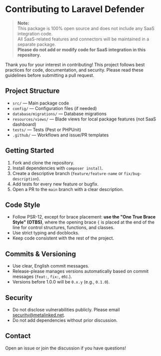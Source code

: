 # Contributing to Laravel Defender

> **Note:**  
> This package is 100% open source and does not include any SaaS integration code.  
> All SaaS-related features and connectors will be maintained in a separate package.  
> **Please do not add or modify code for SaaS integration in this repository.**

Thank you for your interest in contributing! This project follows best practices for code, documentation, and security. Please read these guidelines before submitting a pull request.

## Project Structure

- `src/` — Main package code
- `config/` — Configuration files (if needed)
- `database/migrations/` — Database migrations
- `resources/views/` — Blade views for local package features (not SaaS dashboard)
- `tests/` — Tests (Pest or PHPUnit)
- `.github/` — Workflows and issue/PR templates

## Getting Started

1. Fork and clone the repository.
2. Install dependencies with `composer install`.
3. Create a descriptive branch (`feature/feature-name` or `fix/bug-description`).
4. Add tests for every new feature or bugfix.
5. Open a PR to the `main` branch with a clear description.

## Code Style

- Follow PSR-12, except for brace placement: **use the "One True Brace Style" (OTBS)**, where the opening brace `{` is placed at the end of the line for control structures, functions, and classes.
- Use strict typing and docblocks.
- Keep code consistent with the rest of the project.

## Commits & Versioning

- Use clear, English commit messages.
- Release-please manages versions automatically based on commit messages (`feat:`, `fix:`, etc.).
- Versions before 1.0.0 will be `0.x.y` (e.g., `0.1.0`).

## Security

- Do not disclose vulnerabilities publicly. Please email [security@metalinked.net](mailto:security@metalinked.net).
- Do not add dependencies without prior discussion.

## Contact

Open an issue or join the discussion if you have questions!